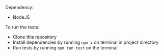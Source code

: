 Dependency:
- NodeJS

To run the tests:
- Clone this repository
- Install dependencies by running `npm i` on terminal in project directory
- Run tests by running `npm run test` on the terminal